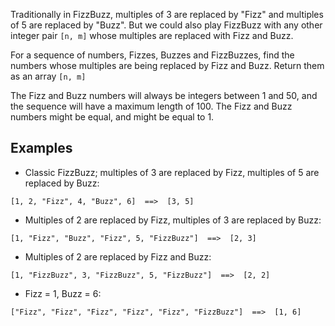 Traditionally in FizzBuzz, multiples of 3 are replaced by "Fizz" and multiples of 5 are replaced by "Buzz". But we could also play FizzBuzz with any other integer pair `[n, m]` whose multiples are replaced with Fizz and Buzz. 

For a sequence of numbers, Fizzes, Buzzes and FizzBuzzes, find the numbers whose multiples are being replaced by Fizz and Buzz. Return them as an array `[n, m]`

The Fizz and Buzz numbers will always be integers between 1 and 50, and the sequence will have a maximum length of 100. The Fizz and Buzz numbers might be equal, and might be equal to 1.

## Examples
* Classic FizzBuzz; multiples of 3 are replaced by Fizz, multiples of 5 are replaced by Buzz:
```
[1, 2, "Fizz", 4, "Buzz", 6]  ==>  [3, 5] 
```
* Multiples of 2 are replaced by Fizz, multiples of 3 are replaced by Buzz:
```
[1, "Fizz", "Buzz", "Fizz", 5, "FizzBuzz"]  ==>  [2, 3]
```
* Multiples of 2 are replaced by Fizz and Buzz:
```
[1, "FizzBuzz", 3, "FizzBuzz", 5, "FizzBuzz"]  ==>  [2, 2]
```
* Fizz = 1, Buzz = 6:
```
["Fizz", "Fizz", "Fizz", "Fizz", "Fizz", "FizzBuzz"]  ==>  [1, 6]
```